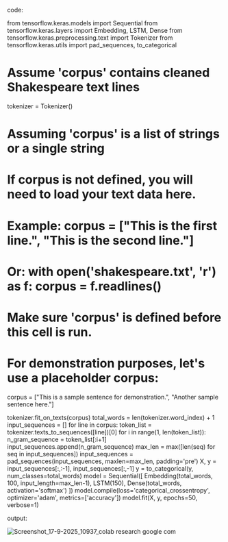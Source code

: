 code:

from tensorflow.keras.models import Sequential
from tensorflow.keras.layers import Embedding, LSTM, Dense
from tensorflow.keras.preprocessing.text import Tokenizer
from tensorflow.keras.utils import pad_sequences, to_categorical
# Assume 'corpus' contains cleaned Shakespeare text lines
tokenizer = Tokenizer()
# Assuming 'corpus' is a list of strings or a single string
# If corpus is not defined, you will need to load your text data here.
# Example: corpus = ["This is the first line.", "This is the second line."]
# Or: with open('shakespeare.txt', 'r') as f: corpus = f.readlines()
# Make sure 'corpus' is defined before this cell is run.
# For demonstration purposes, let's use a placeholder corpus:
corpus = ["This is a sample sentence for demonstration.", "Another sample sentence here."]

tokenizer.fit_on_texts(corpus)
total_words = len(tokenizer.word_index) + 1
input_sequences = []
for line in corpus:
    token_list = tokenizer.texts_to_sequences([line])[0]
    for i in range(1, len(token_list)):
        n_gram_sequence = token_list[:i+1]
        input_sequences.append(n_gram_sequence)
max_len = max([len(seq) for seq in input_sequences])
input_sequences = pad_sequences(input_sequences, maxlen=max_len, padding='pre')
X, y = input_sequences[:,:-1], input_sequences[:,-1]
y = to_categorical(y, num_classes=total_words)
model = Sequential([
Embedding(total_words, 100, input_length=max_len-1),
LSTM(150),
Dense(total_words, activation='softmax')
])
model.compile(loss='categorical_crossentropy', optimizer='adam',
metrics=['accuracy'])
model.fit(X, y, epochs=50, verbose=1)

output:

![Screenshot_17-9-2025_10937_colab research google com](https://github.com/user-attachments/assets/e146f80c-7a2e-43bb-89f6-c3fabfdf753c)
